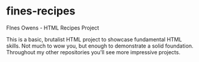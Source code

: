 # fines-recipes
FInes Owens - HTML Recipes Project

This is a basic, brutalist HTML project to showcase fundamental HTML skills. Not much to wow you, but enough to demonstrate a solid foundation. Throughout my other repositories you'll see more impressive projects.